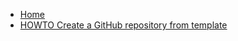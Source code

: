 <!-- docs/_sidebar.md -->

<!-- markdownlint-disable MD041 -->

- [Home](/)
- [HOWTO Create a GitHub repository from template](howto-create-repository-from-template.md)

<!-- EOF -->
